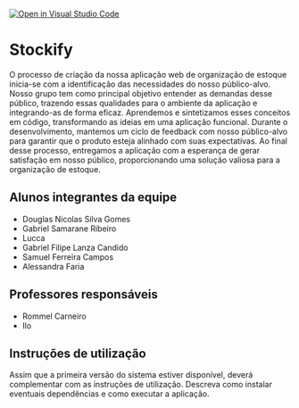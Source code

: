 [![Open in Visual Studio Code](https://classroom.github.com/assets/open-in-vscode-718a45dd9cf7e7f842a935f5ebbe5719a5e09af4491e668f4dbf3b35d5cca122.svg)](https://classroom.github.com/online_ide?assignment_repo_id=11833057&assignment_repo_type=AssignmentRepo)
# Stockify

O processo de criação da nossa aplicação web de organização de estoque inicia-se com a identificação das necessidades do nosso público-alvo. Nosso grupo tem como principal objetivo entender as demandas desse público, trazendo essas qualidades para o ambiente da aplicação e integrando-as de forma eficaz. Aprendemos e sintetizamos esses conceitos em código, transformando as ideias em uma aplicação funcional.
Durante o desenvolvimento, mantemos um ciclo de feedback com nosso público-alvo para garantir que o produto esteja alinhado com suas expectativas. Ao final desse processo, entregamos a aplicação com a esperança de gerar satisfação em nosso público, proporcionando uma solução valiosa para a organização de estoque.

## Alunos integrantes da equipe

* Douglas Nicolas Silva Gomes
* Gabriel Samarane Ribeiro
* Lucca  
* Gabriel Filipe Lanza Candido
* Samuel Ferreira Campos
* Alessandra Faria

## Professores responsáveis

* Rommel Carneiro
* Ilo

## Instruções de utilização

Assim que a primeira versão do sistema estiver disponível, deverá complementar com as instruções de utilização. Descreva como instalar eventuais dependências e como executar a aplicação.
